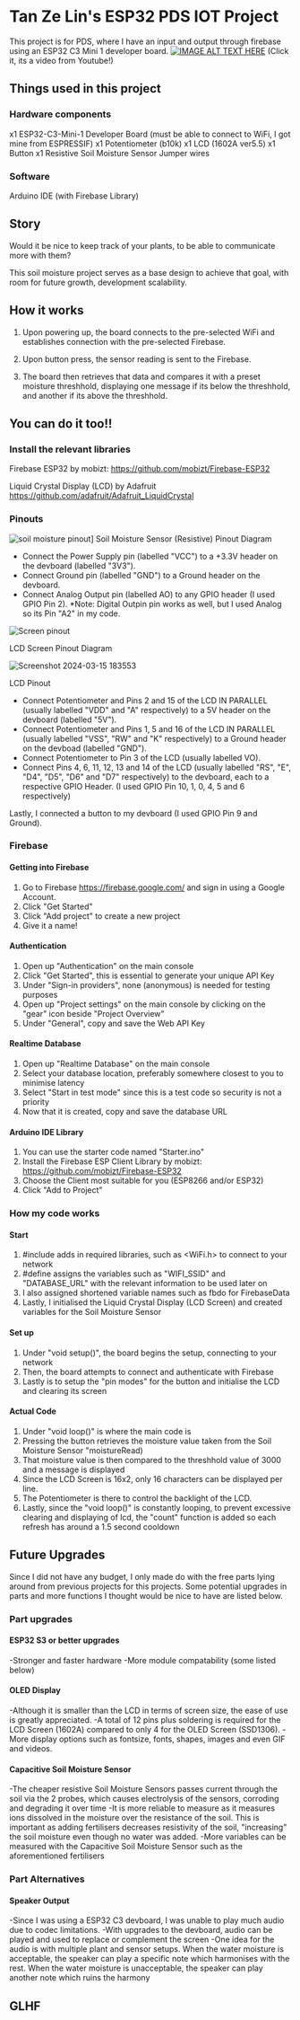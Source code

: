 
# Tan Ze Lin's ESP32 PDS IOT Project

This project is for PDS, where I have an input and output through firebase using an ESP32 C3 Mini 1 developer board.
[![IMAGE ALT TEXT HERE](https://github.com/tanzl99/IOT_ZeLin_SoilMoisture/assets/71513813/8f962381-21f8-4974-9070-d987d70a20da)](https://www.youtube.com/watch?v=DUF6QH1VmHw)
(Click it, its a video from Youtube!)



## Things used in this project
### Hardware components
x1 ESP32-C3-Mini-1 Developer Board (must be able to connect to WiFi, I got mine from ESPRESSIF)
x1 Potentiometer (b10k)
x1 LCD (1602A ver5.5)
x1 Button
x1 Resistive Soil Moisture Sensor
Jumper wires

### Software
Arduino IDE (with Firebase Library)

## Story
Would it be nice to keep track of your plants, to be able to communicate more with them?

This soil moisture project serves as a base design to achieve that goal, with room for future growth, development scalability.

## How it works
1) Upon powering up, the board connects to the pre-selected WiFi and establishes connection with the pre-selected Firebase.

2) Upon button press, the sensor reading is sent to the Firebase.

3) The board then retrieves that data and compares it with a preset moisture threshhold, displaying one message if its below the threshhold, and another if its above the threshhold.

## You can do it too!!
### Install the relevant libraries
Firebase ESP32 by mobizt: https://github.com/mobizt/Firebase-ESP32

Liquid Crystal Display (LCD) by Adafruit https://github.com/adafruit/Adafruit_LiquidCrystal
 
### Pinouts
![soil moisture pinout](https://github.com/tanzl99/IOT_ZeLin_SoilMoisture/assets/71513813/5cb6189c-63a2-4f67-9411-0f90860c905c)]
Soil Moisture Sensor (Resistive) Pinout Diagram
- Connect the Power Supply pin (labelled "VCC") to a +3.3V header on the devboard (labelled "3V3").
- Connect Ground pin (labelled "GND") to a Ground header on the devboard.
- Connect Analog Output pin (labelled AO) to any GPIO header (I used GPIO Pin 2).
  *Note: Digital Outpin pin works as well, but I used Analog so its Pin "A2" in my code.
  
![Screen pinout](https://github.com/tanzl99/IOT_ZeLin_SoilMoisture/assets/71513813/86ece50a-8317-4557-9dfd-56f01c151b4d)

LCD Screen Pinout Diagram

![Screenshot 2024-03-15 183553](https://github.com/tanzl99/IOT_ZeLin_SoilMoisture/assets/71513813/7dfd22b4-76ba-488b-b97a-8b14a5bf500a)

LCD Pinout
- Connect Potentiometer and Pins 2 and 15 of the LCD IN PARALLEL (usually labelled "VDD" and "A" respectively) to a 5V header on the devboard (labelled "5V").
- Connect Potentiometer and Pins 1, 5 and 16 of the LCD IN PARALLEL (usually labelled "VSS", "RW" and "K" respectively) to a Ground header on the devboad (labelled "GND").
- Connect Potentiometer to Pin 3 of the LCD (usually labelled VO).
- Connect Pins 4, 6, 11, 12, 13 and 14 of the LCD (usually labelled "RS", "E", "D4", "D5", "D6" and "D7" respectively) to the devboard, each to a respective GPIO Header. (I used GPIO Pin 10, 1, 0, 4, 5 and 6 respectively)

Lastly, I connected a button to my devboard (I used GPIO Pin 9 and Ground).

### Firebase
#### Getting into Firebase
1) Go to Firebase https://firebase.google.com/ and sign in using a Google Account.
2) Click "Get Started"
3) Click "Add project" to create a new project
4) Give it a name!

#### Authentication
1) Open up "Authentication" on the main console
2) Click "Get Started", this is essential to generate your unique API Key
3) Under "Sign-in providers", none (anonymous) is needed for testing purposes
4) Open up "Project settings" on the main console by clicking on the "gear" icon beside "Project Overview"
5) Under "General", copy and save the Web API Key

#### Realtime Database
1) Open up "Realtime Database" on the main console
2) Select your database location, preferably somewhere closest to you to minimise latency
3) Select "Start in test mode" since this is a test code so security is not a priority
4) Now that it is created, copy and save the database URL

#### Arduino IDE Library
1) You can use the starter code named "Starter.ino"
2) Install the Firebase ESP Client Library by mobizt: https://github.com/mobizt/Firebase-ESP32
3) Choose the Client most suitable for you (ESP8266 and/or ESP32)
4) Click "Add to Project"

### How my code works
#### Start
1) #include adds in required libraries, such as <WiFi.h> to connect to your network
2) #define assigns the variables such as "WIFI_SSID" and "DATABASE_URL" with the relevant information to be used later on
3) I also assigned shortened variable names such as fbdo for FirebaseData
4) Lastly, I initialised the Liquid Crystal Display (LCD Screen) and created variables for the Soil Moisture Sensor

#### Set up
1) Under "void setup()", the board begins the setup, connecting to your network
2) Then, the board attempts to connect and authenticate with Firebase
3) Lastly is to setup the "pin modes" for the button and initialise the LCD and clearing its screen

#### Actual Code
1) Under "void loop()" is where the main code is
2) Pressing the button retrieves the moisture value taken from the Soil Moisture Sensor "moistureRead)
3) That moisture value is then compared to the threshhold value of 3000 and a message is displayed
4) Since the LCD Screen is 16x2, only 16 characters can be displayed per line.
5) The Potentiometer is there to control the backlight of the LCD.
6) Lastly, since the "void loop()" is constantly looping, to prevent excessive clearing and displaying of lcd, the "count" function is added so each refresh has around a 1.5 second cooldown

## Future Upgrades
Since I did not have any budget, I only made do with the free parts lying around from previous projects for this projects.
Some potential upgrades in parts and more functions I thought would be nice to have are listed below.

### Part upgrades
#### ESP32 S3 or better upgrades
-Stronger and faster hardware
-More module compatability (some listed below)

#### OLED Display
-Although it is smaller than the LCD in terms of screen size, the ease of use is greatly appreciated. 
-A total of 12 pins plus soldering is required for the LCD Screen (1602A) compared to only 4 for the OLED Screen (SSD1306).
-More display options such as fontsize, fonts, shapes, images and even GIF and videos.

#### Capacitive Soil Moisture Sensor
-The cheaper resistive Soil Moisture Sensors passes current through the soil via the 2 probes, which causes electrolysis of the sensors, corroding and degrading it over time
-It is more reliable to measure as it measures ions dissolved in the moisture over the resistance of the soil. This is important as adding fertilisers decreases resistivity of the soil, "increasing" the soil moisture even though no water was added.
-More variables can be measured with the Capacitive Soil Moisture Sensor such as the aforementioned fertilisers

### Part Alternatives
#### Speaker Output
-Since I was using a ESP32 C3 devboard, I was unable to play much audio due to codec limitations.
-With upgrades to the devboard, audio can be played and used to replace or complement the screen
-One idea for the audio is with multiple plant and sensor setups. When the water moisture is acceptable, the speaker can play a specific note which harmonises with the rest. When the water moisture is unacceptable, the speaker can play another note which ruins the harmony



## GLHF
